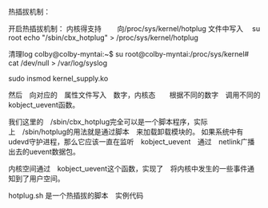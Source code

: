 热插拔机制：


开启热插拔机制：
    内核得支持　　
        向/proc/sys/kernel/hotplug 文件中写入　
        su root
        echo "/sbin/cbx_hotplug" > /proc/sys/kernel/hotplug

清理log
colby@colby-myntai:~$ su
root@colby-myntai:/proc/sys/kernel# cat /dev/null > /var/log/syslog


sudo insmod kernel_supply.ko

然后　向对应的　属性文件写入　数字，内核态　　根据不同的数字　调用不同的kobject_uevent函数。

我们这里的　/sbin/cbx_hotplug完全可以是一个脚本程序，实际上　/sbin/hotplug的用法就是通过脚本　来加载卸载模块的。
如果系统中有 udevd守护进程，那么它应该一直在监听　kobject_uevent　通过　netlink广播出去的uevent数据包。

内核空间通过　kobject_uevent这个函数，实现了　将内核中发生的一些事件通知到了用户空间。


hotplug.sh 是一个热插拔的脚本　实例代码

